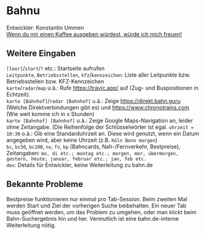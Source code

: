 
# Bahnu
Entwickler: Konstantin Ummen  
[Wenn du mir einen Kaffee ausgeben würdest, würde ich mich freuen!](https://paypal.me/ummen)

## Weitere Eingaben
`[leer]`/`start`/`?` etc.: Startseite aufrufen  
`Leitpunkte`, `Betriebsstellen`, `kfz`/`kennzeichen`: Liste aller Leitpunkte bzw. Betriebsstellen bzw. KFZ-Kennzeichen  
`karte`/`radar`/`map` u.ä.: Rufe https://travic.app/ auf (Zug- und Buspositionen in Echtzeit).  
`karte [Bahnhof]`/`radar [Bahnhof]` u.ä.: Zeige https://direkt.bahn.guru (Welche Direktverbindungen gibt es) und https://www.chronotrains.com (Wie weit komme ich in x Stunden)  
`karte [Bahnhof] [Bahnhof]` u.ä.: Zeige Google Maps-Navigation an, leider ohne Zeitangabe. (Die Reihenfolge der Schlüsselwörter ist egal.
`uhrzeit = 10:30` o.ä.: Gib eine Standarduhrzeit an. Diese wird genutzt, wenn ein Datum angegeben wird, aber keine Uhrzeit (z.B. `Köln Bonn morgen`)  
`bc`, `bc50`, `bc100`, `nv`, `fv`, `bp` (Bahncards, Nah-/Fernverkehr, Bestpreise),  
Zeitangaben: `mo, di etc.; montag etc.; morgen, mor, übermorgen, gestern, heute; januar, februar etc.; jan, feb etc.`  
`dev`: Details für Entwickler, keine Weiterleitung zu bahn.de

## Bekannte Probleme

Bestpreise funktionieren nur einmal pro Tab-Session. Beim zweiten Mal werden Start und Ziel der vorherigen Suche beibehalten. Ein neuer Tab muss geöffnet werden, um das Problem zu umgehen, oder man klickt beim Bahn-Suchergebnis hin und her.
Vermutlich ist eine bahn.de-interne Weiterleitung nötig.
